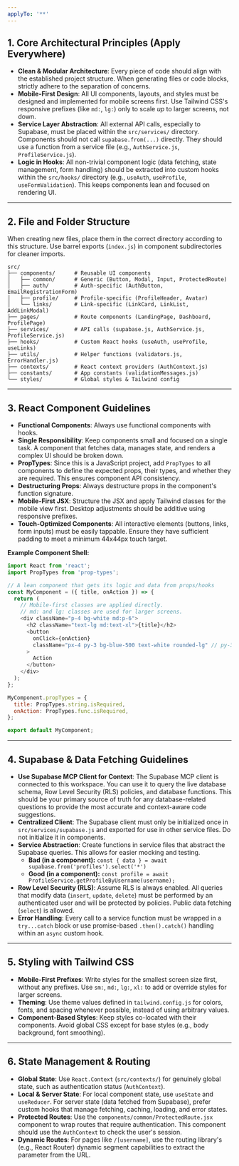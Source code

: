 ```yaml
---
applyTo: '**'
---
```


## 1. Core Architectural Principles (Apply Everywhere)

- **Clean & Modular Architecture**: Every piece of code should align with the established project structure. When generating files or code blocks, strictly adhere to the separation of concerns.
- **Mobile-First Design**: All UI components, layouts, and styles must be designed and implemented for mobile screens first. Use Tailwind CSS's responsive prefixes (like `md:`, `lg:`) only to scale *up* to larger screens, not down.
- **Service Layer Abstraction**: All external API calls, especially to Supabase, must be placed within the `src/services/` directory. Components should not call `supabase.from(...)` directly. They should use a function from a service file (e.g., `AuthService.js`, `ProfileService.js`).
- **Logic in Hooks**: All non-trivial component logic (data fetching, state management, form handling) should be extracted into custom hooks within the `src/hooks/` directory (e.g., `useAuth`, `useProfile`, `useFormValidation`). This keeps components lean and focused on rendering UI.

---
## 2. File and Folder Structure

When creating new files, place them in the correct directory according to this structure. Use barrel exports (`index.js`) in component subdirectories for cleaner imports.

```
src/
├── components/      # Reusable UI components
│   ├── common/      # Generic (Button, Modal, Input, ProtectedRoute)
│   ├── auth/        # Auth-specific (AuthButton, EmailRegistrationForm)
│   ├── profile/     # Profile-specific (ProfileHeader, Avatar)
│   └── links/       # Link-specific (LinkCard, LinkList, AddLinkModal)
├── pages/           # Route components (LandingPage, Dashboard, ProfilePage)
├── services/        # API calls (supabase.js, AuthService.js, ProfileService.js)
├── hooks/           # Custom React hooks (useAuth, useProfile, useLinks)
├── utils/           # Helper functions (validators.js, ErrorHandler.js)
├── contexts/        # React context providers (AuthContext.js)
├── constants/       # App constants (validationMessages.js)
└── styles/          # Global styles & Tailwind config
```

---
## 3. React Component Guidelines

- **Functional Components**: Always use functional components with hooks.
- **Single Responsibility**: Keep components small and focused on a single task. A component that fetches data, manages state, and renders a complex UI should be broken down.
- **PropTypes**: Since this is a JavaScript project, add `PropTypes` to all components to define the expected props, their types, and whether they are required. This ensures component API consistency.
- **Destructuring Props**: Always destructure props in the component's function signature.
- **Mobile-First JSX**: Structure the JSX and apply Tailwind classes for the mobile view first. Desktop adjustments should be additive using responsive prefixes.
- **Touch-Optimized Components**: All interactive elements (buttons, links, form inputs) must be easily tappable. Ensure they have sufficient padding to meet a minimum 44x44px touch target.

**Example Component Shell:**
```javascript
import React from 'react';
import PropTypes from 'prop-types';

// A lean component that gets its logic and data from props/hooks
const MyComponent = ({ title, onAction }) => {
  return (
    // Mobile-first classes are applied directly.
    // md: and lg: classes are used for larger screens.
    <div className="p-4 bg-white md:p-6">
      <h2 className="text-lg md:text-xl">{title}</h2>
      <button
        onClick={onAction}
        className="px-4 py-3 bg-blue-500 text-white rounded-lg" // py-3 makes it tall enough for touch
      >
        Action
      </button>
    </div>
  );
};

MyComponent.propTypes = {
  title: PropTypes.string.isRequired,
  onAction: PropTypes.func.isRequired,
};

export default MyComponent;
```

---
## 4. Supabase & Data Fetching Guidelines

- **Use Supabase MCP Client for Context**: The Supabase MCP client is connected to this workspace. You can use it to query the live database schema, Row Level Security (RLS) policies, and database functions. This should be your primary source of truth for any database-related questions to provide the most accurate and context-aware code suggestions.
- **Centralized Client**: The Supabase client must only be initialized once in `src/services/supabase.js` and exported for use in other service files. Do not initialize it in components.
- **Service Abstraction**: Create functions in service files that abstract the Supabase queries. This allows for easier mocking and testing.
  - **Bad (in a component):** `const { data } = await supabase.from('profiles').select('*')`
  - **Good (in a component):** `const profile = await ProfileService.getProfileByUsername(username);`
- **Row Level Security (RLS)**: Assume RLS is always enabled. All queries that modify data (`insert`, `update`, `delete`) must be performed by an authenticated user and will be protected by policies. Public data fetching (`select`) is allowed.
- **Error Handling**: Every call to a service function must be wrapped in a `try...catch` block or use promise-based `.then().catch()` handling within an `async` custom hook.

---
## 5. Styling with Tailwind CSS

- **Mobile-First Prefixes**: Write styles for the smallest screen size first, without any prefixes. Use `sm:`, `md:`, `lg:`, `xl:` to add or override styles for larger screens.
- **Theming**: Use theme values defined in `tailwind.config.js` for colors, fonts, and spacing whenever possible, instead of using arbitrary values.
- **Component-Based Styles**: Keep styles co-located with their components. Avoid global CSS except for base styles (e.g., body background, font smoothing).

---
## 6. State Management & Routing

- **Global State**: Use `React.Context` (`src/contexts/`) for genuinely global state, such as authentication status (`AuthContext`).
- **Local & Server State**: For local component state, use `useState` and `useReducer`. For server state (data fetched from Supabase), prefer custom hooks that manage fetching, caching, loading, and error states.
- **Protected Routes**: Use the `components/common/ProtectedRoute.jsx` component to wrap routes that require authentication. This component should use the `AuthContext` to check the user's session.
- **Dynamic Routes**: For pages like `/[username]`, use the routing library's (e.g., React Router) dynamic segment capabilities to extract the parameter from the URL.

